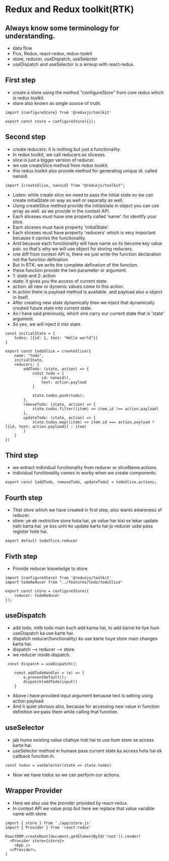 # Redux and Redux toolkit(RTK)

## Always know some terminology for understanding.
- data flow
- Flux, Redux, react-redux, redux-tookit
- store, reducer, useDispatch, useSelector
- useDispatch and useSelector is a wrieup with react-redux.

## First step
- create a store using the method "configureStore" from core redux which is redux toolkit.
- store also known as single source of truth.
```
import {configureStore} from '@reduxjs/toolkit'

export const store = configureStore({});
```

## Second step
- create reducers: it is nothing but just a functionality. 
- In redux toolkit, we call reducers as sliceses.
- slice is just a bigger version of reducer.
- we use createSlice method from redux toolkit.
- this redux toolkit also provide method for generating unique id. called nanoid.
```
import {createSlice, nanoid} from "@reduxjs/toolkit";
```
- Listen: while create slice we need to pass the initial state
so we can create initialState on way as well or separatly as well.
- Using createSlice method provide the initialstate in object you can use array as well. as we provide in the context API.
- Each sliceses must have one property called 'name'. for identify your slice.
- Each sliceses must have property 'initialState'.
- Each sliceses must have property 'reducers' which is very important because it carries the functionality.
- And because each functionality will have name so its become key value pair. so that's why we will use object for storing reducers.
- one diff from context API is, there we just write the function declaration not the function defination.
- But in RTK: we write the complete defination of the function.
- these function provide the two parameter or argument.
- 1: state and 2: action
- state: it gives you the access of current state.    
- action: all new or dynamic values come to this action.
- In action there is payload method is available. and payload also a object in itself.
- After creating new state dynamically then we inject that dynamically created future state into current state.
- As i have said previously, which one carry our current state that is 'state' argument. 
- So yes, we will inject it into state.
```
const initialState = {
    todos: [{id: 1, text: "Hello world"}]
}

export const todoSlice = createSlice({
    name: "todo",
    initialState,
    reducers: {
        addTodo: (state, action) => {
            const todo = {
                id: nanoid(),
                text: action.payload
            }

            state.todos.push(todo);
        },
        removeTodo: (state, action) => {
            state.todos.filter((item) => item.id !== action.payload)
        },
        updateTodo: (state, action) => {
            state.todos.map((item) => item.id === action.payload ? [{id, text: action.payload}] : item)
        }
    }
})
```

## Third step
- we extract individual functionality from reducer or sliceName.actions.
- individual functionality comes in worky when we create components.
```
export const {addTodo, removeTodo, updateTodo} = todoSlice.actions;

```
## Fourth step
- That store which we have created in first step, also wants awareness of reducer.
- store: ye ek restrictive store hota hai, ye value har kisi se lekar update nahi karta hai. ye bss unhi ko update karta hai jo reducer uske pass register hote hai.
```
export default todoSlice.reducer
```

## Fivth step
- Provide reducer knowledge to store.
```
import {configureStore} from '@reduxjs/toolkit'
import todoReducer from "../features/todo/todoSlice"

export const store = configureStore({
    reducer: todoReducer
});
```

## useDispatch
- add todo, mtlb todo main kuch add karna hai, to add karne ke liye hum useDispatch ka use karte hai.
- dispatch reducer(functionality) ko use karte huye store main changes karta hai.
- dispatch --> reducer --> store 
- we reducer inside dispatch.
```
 const dispatch = useDispatch();

    const addTodoHandler = (e) => {
        e.preventDefault();
        dispatch(addTodo(input))
    }
```
- Above i have provided input argument because text is setting using action.payload
- And it quiet obvious also, because for accessing new value in function definition we pass them while calling that function. 

## useSelector
- jab hume existing value chahiye hoti hai to use hum store se access karte hai.
- useSelector method m humare pass current state ka access hota hai ek callback function m.
```
const todos = useSelector(state => state.todos)
```
- Now we have todos so we can perform our actions.

## Wrapper Provider
- Here we also use the provider provided by react-redux.
- In context API we value prop but here we replace that value variable name with store.
```
import { store } from './app/store.js'
import { Provider } from 'react-redux'

ReactDOM.createRoot(document.getElementById('root')).render(
  <Provider store={store}>
    <App />
  </Provider>,
)
```